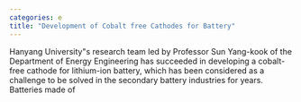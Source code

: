 ```yaml
---
categories: e
title: "Development of Cobalt free Cathodes for Battery"
---
```

Hanyang University"s research team led by Professor Sun Yang-kook of the Department of Energy Engineering has succeeded in developing a cobalt-free cathode for lithium-ion battery, which has been considered as a challenge to be solved in the secondary battery industries for years. Batteries made of